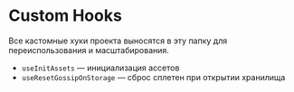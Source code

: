 # Custom Hooks

Все кастомные хуки проекта выносятся в эту папку для переиспользования и масштабирования.

- `useInitAssets` — инициализация ассетов
- `useResetGossipOnStorage` — сброс сплетен при открытии хранилища
